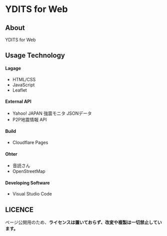 
# YDITS for Web

## About
YDITS for Web

## Usage Technology

#### Lagage
- HTML/CSS
- JavaScript
- Leaflet

#### External API
- Yahoo! JAPAN 強震モニタ JSONデータ
- P2P地震情報 API

#### Build
- Cloudflare Pages

#### Ohter
- 音読さん
- OpenStreetMap

#### Developing Software
- Visual Studio Code

## LICENCE
ページ公開用のため、**ライセンスは置いておらず、改変や複製は一切禁止しています。**